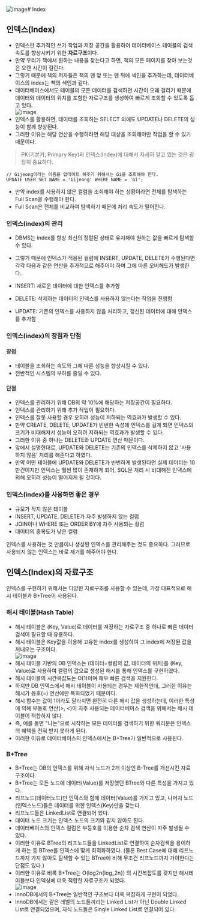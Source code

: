![image](https://github.com/user-attachments/assets/8d1eec26-5358-40ff-bfcf-f9175b8aa681)# Index
## 인덱스(Index)
- 인덱스란 추가적인 쓰기 작업과 저장 공간을 활용하여 데이터베이스 테이블의 검색 속도를 향상시키기 위한 **자료구조**이다.
- 만약 우리가 책에서 원하는 내용을 찾는다고 하면, 책의 모든 페이지를 찾아 보는것은 오랜 시간이 걸린다.
- 그렇기 때문에 책의 저자들은 책의 맨 앞 또는 맨 뒤에 색인을 추가하는데, 데이터베이스의 index는 책의 색인과 같다.
- 데이터베이스에서도 테이블의 모든 데이터를 검색하면 시간이 오래 걸리기 때문에 데이터와 데이터의 위치를 포함한 자료구조를 생성하여 빠르게 조회할 수 있도록 돕고 있다.     
![image](https://github.com/user-attachments/assets/7e9ea392-1510-4029-983b-c58a6857101b)     
- 인덱스를 활용하면, 데이터를 조회하는 SELECT 외에도 UPDATE나 DELETE의 성능이 함께 향상된다.
- 그러한 이유는 해당 연산을 수행하려면 해당 대상을 조회해야만 작업을 할 수 있기 때문이다.
> PK(기본키, Primary Key)와 인덱스(Index)에 대해서 자세히 알고 있는 것은 굉장히 중요하다.
```oracle
// Gijeong이라는 이름을 업데이트 해주기 위해서는 Gi을 조회해야 한다.
UPDATE USER SET NAME = 'Gijeong' WHERE NAME = 'Gi';
```
- 만약 index를 사용하지 않은 컬럼을 조회해야 하는 상황이라면 전체를 탐색하는 Full Scan을 수행해야 한다.
- Full Scan은 전체를 비교하여 탐색하기 때문에 처리 속도가 떨어진다.
### 인덱스(index)의 관리
- DBMS는 index를 항상 최신의 정렬된 상태로 유지해야 원하는 값을 빠르게 탐색할 수 있다.
- 그렇기 때문에 인덱스가 적용된 컬럼에 INSERT, UPDATE, DELETE가 수행된다면 각각 다음과 같은 연산을 추가적으로 해주어야 하며 그에 따른 오버헤드가 발생한다.
    
- INSERT: 새로운 데이터에 대한 인덱스를 추가함
- DELETE: 삭제하는 데이터의 인덱스를 사용하지 않는다는 작업을 진행함
- UPDATE: 기존의 인덱스를 사용하지 않음 처리하고, 갱신된 데이터에 대해 인덱스를 추가함
### 인덱스(index)의 장점과 단점
#### 장점
- 테이블을 조회하는 속도와 그에 따른 성능을 향상시킬 수 있다.
- 전반적인 시스템의 부하를 줄일 수 있다.
#### 단점
- 인덱스를 관리하기 위해 DB의 약 10%에 해당하는 저장공간이 필요하다.
- 인덱스를 관리하기 위해 추가 작업이 필요하다.
- 인덱스를 잘못 사용할 경우 오히려 성능이 저하되는 역효과가 발생할 수 있다.
     
- 만약 CREATE, DELETE, UPDATE가 빈번한 속성에 인덱스를 걸게 되면 인덱스의 크기가 비대해져서 성능이 오히려 저하되는 역효과가 발생할 수 있다.
- 그러한 이유 중 하나는 DELETE와 UPDATE 연산 때문이다.
- 앞에서 설명한대로, UPDATE와 DELETE는 기존의 인덱스를 삭제하지 않고 '사용하지 않음' 처리를 해준다고 하였다.
- 만약 어떤 테이블에 UPDATE와 DELETE가 빈번하게 발생된다면 실제 데이터는 10만건이지만 인덱스는 훨씬 많이 존재하게 되어, SQL문 처리 시 비대해진 인덱스에 의해 오히려 성능이 떨어지게 될 것이다. 
### 인덱스(index)를 사용하면 좋은 경우
- 규모가 작지 않은 테이블
- INSERT, UPDATE, DELETE가 자주 발생하지 않는 컬럼
- JOIN이나 WHERE 또는 ORDER BY에 자주 사용되는 컬럼
- 데이터의 중복도가 낮은 컬럼
     
인덱스를 사용하는 것 만큼이나 생성된 인덱스를 관리해주는 것도 중요하다. 그러므로 사용되지 않는 인덱스는 바로 제거를 해주어야 한다.      
## 인덱스(Index)의 자료구조
인덱스를 구현하기 위해서는 다양한 자료구조를 사용할 수 있는데, 가장 대표적으로 해시 테이블과 B+Tree이 사용된다.     
### 해시 테이블(Hash Table)
- 해시 테이블은 (Key, Value)로 데이터를 저장하는 자료구조 중 하나로 빠른 데이터 검색이 필요할 때 유용하다.
- 해시 테이블은 Key값을 이용해 고유한 index를 생성하여 그 index에 저장된 값을 꺼내오는 구조이다.     
![image](https://github.com/user-attachments/assets/13eb9854-6df9-4225-881c-c90680d8fb5b)      
- 해시 테이블 기반의 DB 인덱스는 (데이터=컬럼의 값, 데이터의 위치)를 (Key, Value)로 사용하여 컬럼의 값으로 생성된 해시를 통해 인덱스를 구현하였다.   
- 해시 테이블의 시간복잡도는 O(1)이며 매우 빠른 검색을 지원한다.
- 하지만 DB 인덱스에서 해시 테이블이 사용되는 경우는 제한적인데, 그러한 이유는 해시가 등호(=) 연산에만 특화되었기 때문이다.
- 해시 함수는 값이 1이라도 달라지면 완전히 다른 해시 값을 생성하는데, 이러한 특성에 의해 부등호 연산(>, <)이 자주 사용되는 데이터베이스 검색을 위해서는 해시 테이블이 적합하지 않다.
- 즉, 예를 들면 "나는"으로 시작하는 모든 데이터를 검색하기 위한 쿼리문은 인덱스의 혜택을 전혀 받지 못하게 된다.
- 이러한 이유로 데이터베이스의 인덱스에서는 B+Tree가 일반적으로 사용된다.
### B+Tree
- B+Tree는 DB의 인덱스를 위해 자식 노드가 2개 이상인 B-Tree를 개선시킨 자료구조이다.
- B+Tree는 모든 노드에 데이터(Value)를 저장했던 BTree와 다른 특성을 가지고 있다.
- 리프노드(데이터노드)만 인덱스와 함께 데이터(Value)를 가지고 있고, 나머지 노드(인덱스노드)들은 데이터를 위한 인덱스(Key)만을 갖는다.
- 리프노드들은 LinkedList로 연결되어 있다.
- 데이터 노드 크기는 인덱스 노드의 크기와 같지 않아도 된다.
- 데이터베이스의 인덱스 컬럼은 부등호를 이용한 순차 검색 연산이 자주 발생될 수 있다.
- 이러한 이유로 BTree의 리프노드들을 LinkedList로 연결하여 순차검색을 용이하게 하는 등 BTree를 인덱스에 맞게 최적화하였다. (물론 Best Case에 대해 리프노드까지 가지 않아도 탐색할 수 있는 BTree에 비해 무조건 리프노드까지 가야한다는 단점도 있다.)
- 이러한 이유로 비록 B+Tree는 O(log2n{log_2n}) 의 시간복잡도를 갖지만 해시테이블보다 인덱싱에 더욱 적합한 자료구조가 되었다.     
![image](https://github.com/user-attachments/assets/f0de54e6-5e39-4db8-a7af-2095dbb17ca4)      
- InnoDB에서의 B+Tree는 일반적인 구조보다 더욱 복잡하게 구현이 되었다.     
- InnoDB에서는 같은 레벨의 노드들끼리는 Linked List가 아닌 Double Linked List로 연결되었으며, 자식 노드들은 Single Linked List로 연결되어 있다.

